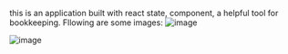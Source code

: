 this is an application built with react state, component, a helpful tool for bookkeeping. Fllowing are some images:
![image](https://user-images.githubusercontent.com/91139789/151611630-e315f6ea-e104-4b6d-9891-279a8985322f.png)

![image](https://user-images.githubusercontent.com/91139789/151611829-6a3b6696-1b43-497b-b5ad-fc942ebf93ac.png)

